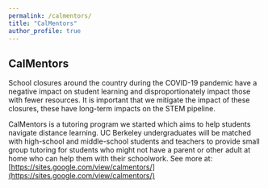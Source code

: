 ```yaml
---
permalink: /calmentors/
title: "CalMentors"
author_profile: true
---
```


## CalMentors
School closures around the country during the COVID-19 pandemic have a negative impact on student learning and disproportionately impact those with fewer resources. It is important that we mitigate the impact of these closures, these have long-term impacts on the STEM pipeline.

CalMentors is a tutoring program we started which aims to help students navigate distance learning. UC Berkeley undergraduates will be matched with high-school and middle-school students and teachers to provide small group tutoring for students who might not have a parent or other adult at home who can help them with their schoolwork. See more at: [https://sites.google.com/view/calmentors/](https://sites.google.com/view/calmentors/)
